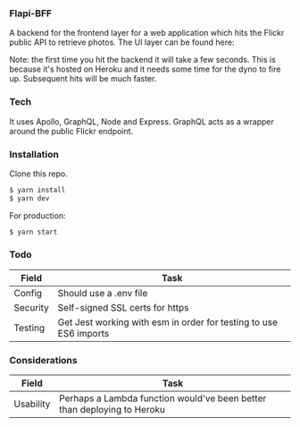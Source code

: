 ### Flapi-BFF

A backend for the frontend layer for a web application which hits the Flickr public API to retrieve photos. The UI layer can be found here:

Note: the first time you hit the backend it will take a few seconds. This is because it's hosted on Heroku and it needs some time for the dyno to fire up. Subsequent hits will be much faster.

### Tech

It uses Apollo, GraphQL, Node and Express. GraphQL acts as a wrapper around the public Flickr endpoint.

### Installation

Clone this repo.
```sh
$ yarn install
$ yarn dev
```

For production:

```sh
$ yarn start
```


### Todo

| Field | Task |
| ------ | ------ |
| Config | Should use a .env file |
| Security | Self-signed SSL certs for https  |
| Testing | Get Jest working with esm in order for testing to use ES6 imports |

### Considerations

| Field | Task |
| ------ | ------ |
| Usability | Perhaps a Lambda function would've been better than deploying to Heroku |
